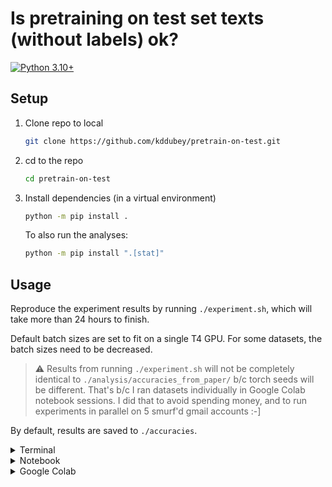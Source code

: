 # Is pretraining on test set texts (without labels) ok?

[![Python 3.10+](https://img.shields.io/badge/python-3.10+-blue.svg?logo=python&style=for-the-badge)](https://www.python.org/downloads/release/python-3100/)


## Setup

1. Clone repo to local

   ```bash
   git clone https://github.com/kddubey/pretrain-on-test.git
   ```

2. cd to the repo

   ```bash
   cd pretrain-on-test
   ```

3. Install dependencies (in a virtual environment)

   ```bash
   python -m pip install .
   ```

   To also run the analyses:

   ```bash
   python -m pip install ".[stat]"
   ```


## Usage

Reproduce the experiment results by running `./experiment.sh`, which will take more than
24 hours to finish.

Default batch sizes are set to fit on a single T4 GPU. For some datasets, the batch
sizes need to be decreased.

> :warning: Results from running `./experiment.sh` will not be completely identical to
`./analysis/accuracies_from_paper/` b/c torch seeds will be different. That's b/c I ran
datasets individually in Google Colab notebook sessions. I did that to avoid spending
money, and to run experiments in parallel on 5 smurf'd gmail accounts :-]

By default, results are saved to `./accuracies`.

<details>
<summary>Terminal</summary>

```bash
python run.py --lm_type bert | tee run.log
```

For quick, CPU-friendly, local tests:

```bash
python run.py \
--lm_type bert \
--dataset_names ag_news \
--num_subsamples 1 \
--num_train 10 \
--num_test 10 \
--num_train_epochs_classification 1 \
--num_train_epochs_pretrain 1 \
--per_device_train_batch_size_pretrain 4 \
--per_device_train_batch_size_classification 4 \
--per_device_eval_batch_size_classification 4
```

</details>


<details>
<summary>Notebook</summary>

The stdout for terminal runs is quite verbose. For minimal but sufficient info, run this
in a notebook.

```python
from run import run, Experiment

experiment = Experiment(lm_type="bert")
run(experiment)
```

For quick, CPU-friendly, local tests:

```python
from run import run, Experiment

experiment = Experiment(
    lm_type="bert",
    dataset_names=["ag_news"],
    num_subsamples=1,
    num_train=10,
    num_test=10,
    num_train_epochs_classification=1,
    num_train_epochs_pretrain=1,
    per_device_train_batch_size_pretrain=4,
    per_device_train_batch_size_classification=4,
    per_device_eval_batch_size_classification=4,
)

run(experiment)
```

</details>


<details>
<summary>Google Colab</summary>

Run [this
notebook](https://github.com/kddubey/pretrain-on-test/blob/main/google_colab.ipynb) on a
T4 GPU for free in Google Colab.

</details>

